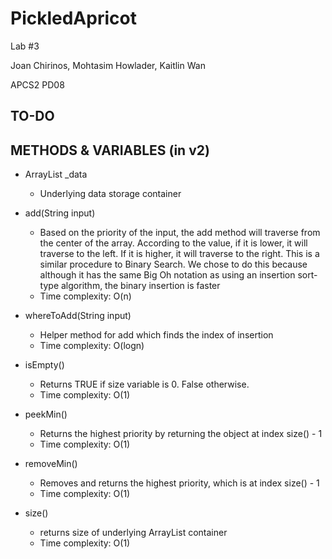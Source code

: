 # PickledApricot
Lab #3

Joan Chirinos, Mohtasim Howlader, Kaitlin Wan

APCS2 PD08

## TO-DO


## METHODS   &    VARIABLES (in v2)

* ArrayList<String> _data

  * Underlying data storage container

* add(String input)

  * Based on the priority of the input, the add method will traverse from the center of the array. According to the value, if it is lower, it will traverse to the left. If it is higher, it will traverse to the right. This is a similar procedure to Binary Search. We chose to do this because although it has the same Big Oh notation as using an insertion sort-type algorithm, the binary insertion is faster
  * Time complexity: O(n)
  
* whereToAdd(String input)

  * Helper method for add which finds the index of insertion
  * Time complexity: O(logn)
  
* isEmpty()
  * Returns TRUE if size variable is 0. False otherwise.
  * Time complexity: O(1)
  
* peekMin()
  * Returns the highest priority by returning the object at index size() - 1
  * Time complexity: O(1)
  
* removeMin()
  * Removes and returns the highest priority, which is at index size() - 1
  * Time complexity: O(1)

* size()
  * returns size of underlying ArrayList container
  * Time complexity: O(1)
